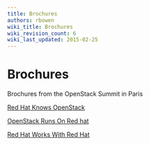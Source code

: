 ```yaml
---
title: Brochures
authors: rbowen
wiki_title: Brochures
wiki_revision_count: 6
wiki_last_updated: 2015-02-25
---
```


# Brochures

Brochures from the OpenStack Summit in Paris

[Red Hat Knows OpenStack](http://openstack.redhat.com/images/brochure/redhat_knows_openstack-portrait-A4.pdf)

[OpenStack Runs On Red hat](http://openstack.redhat.com/images/brochure/openstack_runs_on_redhat-portrait-A4.pdf)

[Red Hat Works With Red Hat](http://openstack.redhat.com/images/brochure/redhat_works_with_openstack-portrait-A4.pdf)
